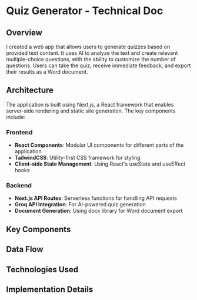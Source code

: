 # Quiz Generator - Technical Doc

## Overview

I created a web app that allows users to generate quizzes based on provided text content. It uses AI to analyze the text and create relevant multiple-choice questions, with the ability to customize the number of questions. Users can take the quiz, receive immediate feedback, and export their results as a Word document.

## Architecture

The application is built using Next.js, a React framework that enables server-side rendering and static site generation. The key components include:

### Frontend

- **React Components**: Modular UI components for different parts of the application
- **TailwindCSS**: Utility-first CSS framework for styling
- **Client-side State Management**: Using React's useState and useEffect hooks

### Backend

- **Next.js API Routes**: Serverless functions for handling API requests
- **Groq API Integration**: For AI-powered quiz generation
- **Document Generation**: Using docx library for Word document export

## Key Components



## Data Flow


## Technologies Used



## Implementation Details

